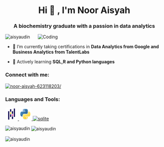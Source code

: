 <h1 align="center">Hi 🤗 , I'm Noor Aisyah</h1>
<h3 align="center">A biochemistry graduate with a passion in data analytics</h3>
<img align="right" alt="Coding" width="400" src="https://i.pinimg.com/originals/fc/71/63/fc71635c7f1b09ed30413f59bb749582.gif">

<p align="left"> <img src="https://komarev.com/ghpvc/?username=aisyaudin&label=Profile%20views&color=0e75b6&style=flat" alt="aisyaudin" /> </p>

- 🔭 I’m currently taking certifications in **Data Analytics from Google and Business Analytics from TalentLabs**

- 🌱 Actively learning **SQL,R and Python languages**

<h3 align="left">Connect with me:</h3>
<p align="left">
<a href="https://linkedin.com/in/noor-aisyah-623118203/" target="blank"><img align="center" src="https://raw.githubusercontent.com/rahuldkjain/github-profile-readme-generator/master/src/images/icons/Social/linked-in-alt.svg" alt="noor-aisyah-623118203/" height="30" width="40" /></a>
</p>

<h3 align="left">Languages and Tools:</h3>
<p align="left"> <a href="https://pandas.pydata.org/" target="_blank" rel="noreferrer"> <img src="https://raw.githubusercontent.com/devicons/devicon/2ae2a900d2f041da66e950e4d48052658d850630/icons/pandas/pandas-original.svg" alt="pandas" width="40" height="40"/> </a> <a href="https://www.python.org" target="_blank" rel="noreferrer"> <img src="https://raw.githubusercontent.com/devicons/devicon/master/icons/python/python-original.svg" alt="python" width="40" height="40"/> </a> <a href="https://www.sqlite.org/" target="_blank" rel="noreferrer"> <img src="https://www.vectorlogo.zone/logos/sqlite/sqlite-icon.svg" alt="sqlite" width="40" height="40"/> </a> </p>

<p><img align="left" src="https://github-readme-stats.vercel.app/api/top-langs?username=aisyaudin&show_icons=true&locale=en&layout=compact" alt="aisyaudin" /></p>

<p>&nbsp;<img align="center" src="https://github-readme-stats.vercel.app/api?username=aisyaudin&show_icons=true&locale=en" alt="aisyaudin" /></p>

<p><img align="center" src="https://github-readme-streak-stats.herokuapp.com/?user=aisyaudin&" alt="aisyaudin" /></p>
